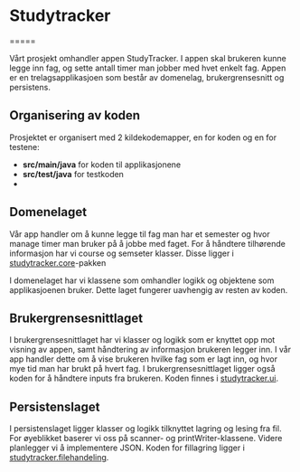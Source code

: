 # Studytracker
=====

Vårt prosjekt omhandler appen StudyTracker. I appen skal brukeren kunne legge inn fag, og sette antall timer man jobber med hvet enkelt fag.
Appen er en trelagsapplikasjoen som består av domenelag, brukergrensesnitt og persistens. 

## Organisering av koden
Prosjektet er organisert med 2 kildekodemapper, en for koden og en for testene:
- **src/main/java** for koden til applikasjonene
- **src/test/java** for testkoden
- 
## Domenelaget

Vår app handler om å kunne legge til fag man har et semester og hvor manage timer man bruker på å jobbe med faget. For å
håndtere tilhørende informasjon har vi course og semseter klasser. Disse ligger i [studytracker.core](https://gitlab.stud.idi.ntnu.no/it1901/groups-2020/gr2066/gr2066/-/tree/NewStart/IT1901%2Fsrc%2Fmain%2Fjava%2FstudyTracker%2Fcore)-pakken

I domenelaget har vi klassene som omhandler logikk og objektene som applikasjoenen bruker. Dette laget fungerer uavhengig
av resten av koden. 

## Brukergrensesnittlaget

I brukergrensesnittlaget har vi klasser og logikk som er knyttet opp mot visning av appen,
samt håndtering av informasjon brukeren legger inn. I vår app handler dette om å vise brukeren hvilke fag som er lagt inn, og hvor mye tid man har brukt på hvert fag. 
I brukergrensesnittlaget ligger også koden for å håndtere inputs fra brukeren. Koden finnes i [studytracker.ui](https://gitlab.stud.idi.ntnu.no/it1901/groups-2020/gr2066/gr2066/-/tree/NewStart/IT1901%2Fsrc%2Fmain%2Fjava%2FstudyTracker%2Ffilehandling).


## Persistenslaget

I persistenslaget ligger klasser og logikk tilknyttet lagring og lesing fra fil. For øyeblikket baserer vi oss på scanner- og 
printWriter-klassene. Videre planlegger vi å implementere JSON. Koden for fillagring ligger i [studytracker.filehandeling](https://gitlab.stud.idi.ntnu.no/it1901/groups-2020/gr2066/gr2066/-/tree/NewStart/IT1901%2Fsrc%2Fmain%2Fjava%2FstudyTracker%2Ffilehandling). 